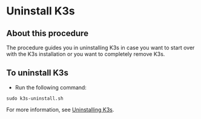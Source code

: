 # Uninstall K3s

## About this procedure

The procedure guides you in uninstalling K3s in case you want to start over with the K3s installation or you want to completely remove K3s.

## To uninstall K3s

- Run the following command:

```
sudo k3s-uninstall.sh
```

For more information, see [Uninstalling K3s](https://docs.k3s.io/installation/uninstall).